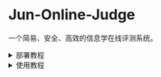 # Jun-Online-Judge

一个简易、安全、高效的信息学在线评测系统。


<details>
<summary>部署教程</summary>

一键下载依赖（Linux）： `curl https://gh.imjcj.eu.org/https://raw.githubusercontent.com/Jun-Software/Jun-Online-Judge/master/install.sh | sudo bash`

手动下载依赖：
1. 安装`git`
2. 克隆此仓库，
> `git clone https://gh.imjcj.eu.org/https://github.com/Jun-Software/Jun-Online-Judge`
3. 安装`python3`
4. 用`pip`下载`requirements.txt`里的库
> `pip install -r requirements.txt`

手动部署：
1. 更改`config.py`内配置
2. 用`python3`运行`index.py`即可
> `python3 index.py`

</details>


<details>
<summary>使用教程</summary>

服务器部署成功后，

点击右上角`Login`登陆，

管理员账号为：`admin`，

管理员密码已在`config.py`配置。

登陆完成后，点击右上角`Welcome, admin`，

选择`Control Panel`

再登录一次管理员账号，

即可进入`Control Panel`，

可配置题目、备份数据、创建比赛。

---

附加说明：

题目评测数据压缩包（文件树）：
```
.
├─1.in
├─1.out
├─2.in
├─2.out
…
```
本Online Judge评测均使用全文比较（不过滤行尾空格及换行），适用于对`Python`程序的评测。
</details>
